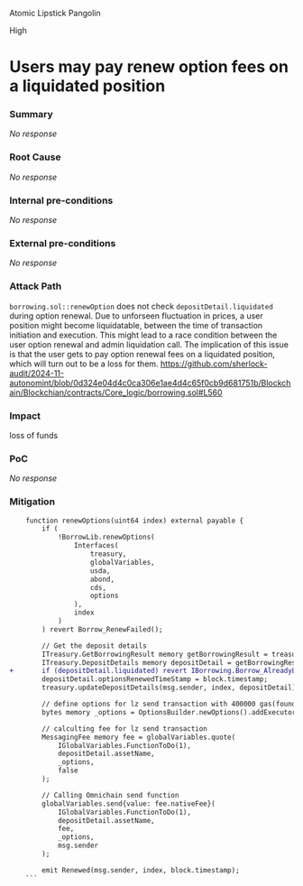 Atomic Lipstick Pangolin

High

# Users may pay renew option fees on a liquidated position

### Summary

_No response_

### Root Cause

_No response_

### Internal pre-conditions

_No response_

### External pre-conditions

_No response_

### Attack Path

`borrowing.sol::renewOption` does not check `depositDetail.liquidated` during option renewal. Due to unforseen fluctuation in prices, a user position might become liquidatable, between the time of transaction initiation and execution. This might lead to a race condition between the user option renewal and admin liquidation call. The implication of this issue is that the user gets to pay option renewal fees on a liquidated position, which will turn out to be a loss for them.
https://github.com/sherlock-audit/2024-11-autonomint/blob/0d324e04d4c0ca306e1ae4d4c65f0cb9d681751b/Blockchain/Blockchian/contracts/Core_logic/borrowing.sol#L560

### Impact

loss of funds

### PoC

_No response_

### Mitigation

```diff
    function renewOptions(uint64 index) external payable {
        if (
            !BorrowLib.renewOptions(
                Interfaces(
                    treasury,
                    globalVariables,
                    usda,
                    abond,
                    cds,
                    options
                ),
                index
            )
        ) revert Borrow_RenewFailed();

        // Get the deposit details
        ITreasury.GetBorrowingResult memory getBorrowingResult = treasury.getBorrowing(msg.sender, index);
        ITreasury.DepositDetails memory depositDetail = getBorrowingResult.depositDetails;
+       if (depositDetail.liquidated) revert IBorrowing.Borrow_AlreadyLiquidated();
        depositDetail.optionsRenewedTimeStamp = block.timestamp;
        treasury.updateDepositDetails(msg.sender, index, depositDetail);

        // define options for lz send transaction with 400000 gas(found by testing)
        bytes memory _options = OptionsBuilder.newOptions().addExecutorLzReceiveOption(400000, 0);

        // calculting fee for lz send transaction
        MessagingFee memory fee = globalVariables.quote(
            IGlobalVariables.FunctionToDo(1),
            depositDetail.assetName,
            _options,
            false
        );

        // Calling Omnichain send function
        globalVariables.send{value: fee.nativeFee}(
            IGlobalVariables.FunctionToDo(1),
            depositDetail.assetName,
            fee,
            _options,
            msg.sender
        );

        emit Renewed(msg.sender, index, block.timestamp);
    ```